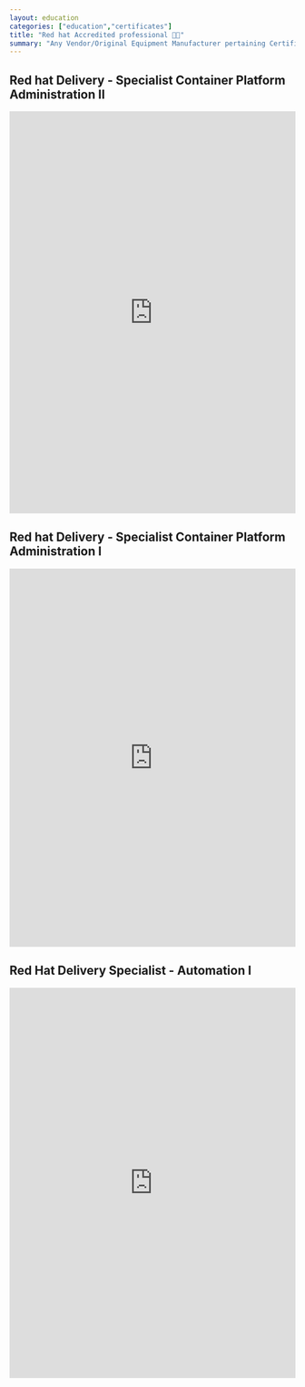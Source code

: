 ```yaml
---
layout: education
categories: ["education","certificates"]
title: "Red hat Accredited professional 🧑‍💼"
summary: "Any Vendor/Original Equipment Manufacturer pertaining Certifications"
---
```



Red hat Delivery - Specialist Container Platform Administration II
--------------------

<iframe src="https://www.linkedin.com/embed/feed/update/urn:li:ugcPost:6537641050331320320" height="707" width="504" frameborder="0" allowfullscreen="" title="Embedded post"></iframe>


Red hat Delivery - Specialist Container Platform Administration I
--------------------

<iframe src="https://www.linkedin.com/embed/feed/update/urn:li:ugcPost:6512809096645799936" height="665" width="504" frameborder="0" allowfullscreen="" title="Embedded post"></iframe>


Red Hat Delivery Specialist - Automation I
--------------------

<iframe src="https://www.linkedin.com/embed/feed/update/urn:li:ugcPost:6509852952050622464" height="686" width="504" frameborder="0" allowfullscreen="" title="Embedded post"></iframe>